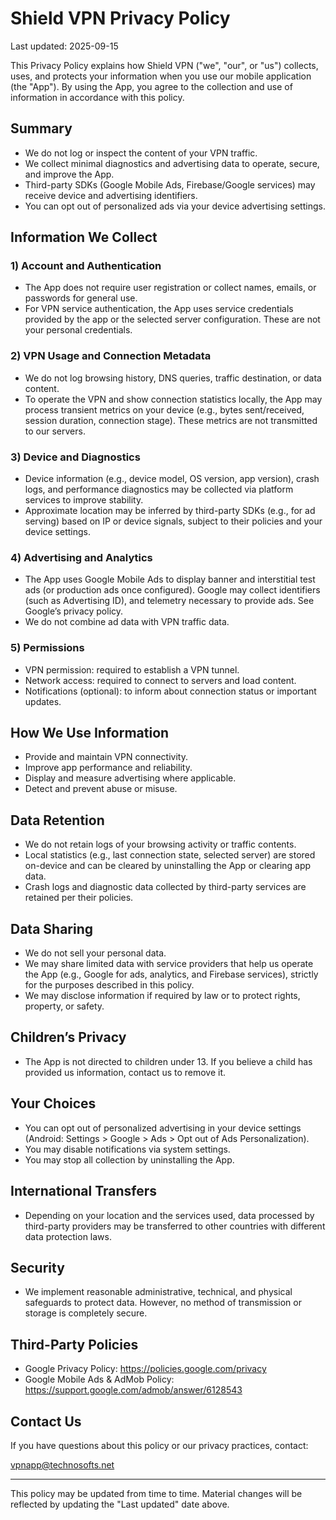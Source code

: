 # Shield VPN Privacy Policy

Last updated: 2025-09-15

This Privacy Policy explains how Shield VPN ("we", "our", or "us") collects, uses, and protects your information when you use our mobile application (the "App"). By using the App, you agree to the collection and use of information in accordance with this policy.

## Summary
- We do not log or inspect the content of your VPN traffic.
- We collect minimal diagnostics and advertising data to operate, secure, and improve the App.
- Third-party SDKs (Google Mobile Ads, Firebase/Google services) may receive device and advertising identifiers.
- You can opt out of personalized ads via your device advertising settings.

## Information We Collect

### 1) Account and Authentication
- The App does not require user registration or collect names, emails, or passwords for general use.
- For VPN service authentication, the App uses service credentials provided by the app or the selected server configuration. These are not your personal credentials.

### 2) VPN Usage and Connection Metadata
- We do not log browsing history, DNS queries, traffic destination, or data content.
- To operate the VPN and show connection statistics locally, the App may process transient metrics on your device (e.g., bytes sent/received, session duration, connection stage). These metrics are not transmitted to our servers.

### 3) Device and Diagnostics
- Device information (e.g., device model, OS version, app version), crash logs, and performance diagnostics may be collected via platform services to improve stability.
- Approximate location may be inferred by third-party SDKs (e.g., for ad serving) based on IP or device signals, subject to their policies and your device settings.

### 4) Advertising and Analytics
- The App uses Google Mobile Ads to display banner and interstitial test ads (or production ads once configured). Google may collect identifiers (such as Advertising ID), and telemetry necessary to provide ads. See Google’s privacy policy.
- We do not combine ad data with VPN traffic data.

### 5) Permissions
- VPN permission: required to establish a VPN tunnel.
- Network access: required to connect to servers and load content.
- Notifications (optional): to inform about connection status or important updates.

## How We Use Information
- Provide and maintain VPN connectivity.
- Improve app performance and reliability.
- Display and measure advertising where applicable.
- Detect and prevent abuse or misuse.

## Data Retention
- We do not retain logs of your browsing activity or traffic contents.
- Local statistics (e.g., last connection state, selected server) are stored on-device and can be cleared by uninstalling the App or clearing app data.
- Crash logs and diagnostic data collected by third-party services are retained per their policies.

## Data Sharing
- We do not sell your personal data.
- We may share limited data with service providers that help us operate the App (e.g., Google for ads, analytics, and Firebase services), strictly for the purposes described in this policy.
- We may disclose information if required by law or to protect rights, property, or safety.

## Children’s Privacy
- The App is not directed to children under 13. If you believe a child has provided us information, contact us to remove it.

## Your Choices
- You can opt out of personalized advertising in your device settings (Android: Settings > Google > Ads > Opt out of Ads Personalization).
- You may disable notifications via system settings.
- You may stop all collection by uninstalling the App.

## International Transfers
- Depending on your location and the services used, data processed by third-party providers may be transferred to other countries with different data protection laws.

## Security
- We implement reasonable administrative, technical, and physical safeguards to protect data. However, no method of transmission or storage is completely secure.

## Third-Party Policies
- Google Privacy Policy: https://policies.google.com/privacy
- Google Mobile Ads & AdMob Policy: https://support.google.com/admob/answer/6128543

## Contact Us
If you have questions about this policy or our privacy practices, contact:

vpnapp@technosofts.net

---

This policy may be updated from time to time. Material changes will be reflected by updating the "Last updated" date above.